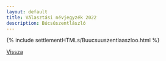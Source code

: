 ```yaml
---
layout: default
title: Választási névjegyzék 2022
description: Búcsúszentlászló
---
```


{% include settlementHTMLs/Buucsuuszentlaaszloo.html %}

[Vissza](./)